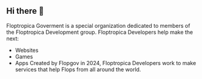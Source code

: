 ## Hi there 💅
Floptropica Goverment is a special organization dedicated to members of the Floptropica Development group. 
Floptropica Developers help make the next:
- Websites
- Games
- Apps
Created by Flopgov in 2024, Floptropica Developers work to make services that help Flops from all around the world. 


